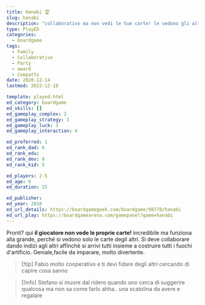 ```yaml
---
title: Hanabi 🏆
slug: hanabi
description: "collaborativo ma non vedi le tue carte! le vedono gli altri giocatori!"
type: PlayED
categories:
  - boardgame
tags:
  - Family
  - Collaborativo
  - Party
  - award
  - Compatto
date: 2020-12-14
lastmod: 2022-12-18

template: played.html
ed_category: boardgame
ed_skills: []
ed_gameplay_complex: 2
ed_gameplay_strategy: 3
ed_gameplay_luck: 3
ed_gameplay_interaction: 4

ed_preferred: 1
ed_rank_dad: 6
ed_rank_edu: 
ed_rank_dev: 8
ed_rank_kid: 5

ed_players: 2-5
ed_age: 6
ed_duration: 25

ed_publisher: 
ed_year: 2010
ed_url_details: https://boardgamegeek.com/boardgame/98778/hanabi
ed_url_play: https://boardgamearena.com/gamepanel?game=hanabi
---
```


Pronti? qui **il giocatore non vede le proprie carte!** incredibile ma funziona alla grande, perché si vedono solo le carte degli altri.
Si deve collaborare dando indizi agli altri affinchè si arrivi tutti insieme a costruire tutti i fuochi d'artificio.
Geniale,facile da imparare, molto divertente.

> [!tip] Fabio
> molto cooperativo e ti devi fidare degli altri cercando di capire cosa sanno

> [!info] Stefano
> si muore dal ridere quando uno cerca di suggerire qualcosa ma non sa come farlo ahha.. una scatolina da avere e regalare


